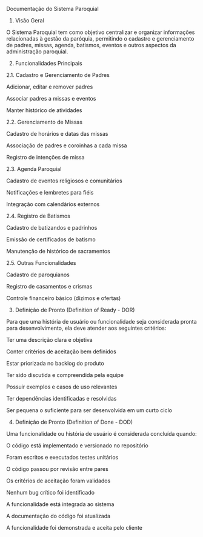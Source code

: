 Documentação do Sistema Paroquial

1. Visão Geral

O Sistema Paroquial tem como objetivo centralizar e organizar informações relacionadas à gestão da paróquia, permitindo o cadastro e gerenciamento de padres, missas, agenda, batismos, eventos e outros aspectos da administração paroquial.

2. Funcionalidades Principais

2.1. Cadastro e Gerenciamento de Padres

Adicionar, editar e remover padres

Associar padres a missas e eventos

Manter histórico de atividades

2.2. Gerenciamento de Missas

Cadastro de horários e datas das missas

Associação de padres e coroinhas a cada missa

Registro de intenções de missa

2.3. Agenda Paroquial

Cadastro de eventos religiosos e comunitários

Notificações e lembretes para fiéis

Integração com calendários externos

2.4. Registro de Batismos

Cadastro de batizandos e padrinhos

Emissão de certificados de batismo

Manutenção de histórico de sacramentos

2.5. Outras Funcionalidades

Cadastro de paroquianos

Registro de casamentos e crismas

Controle financeiro básico (dízimos e ofertas)

3. Definição de Pronto (Definition of Ready - DOR)

Para que uma história de usuário ou funcionalidade seja considerada pronta para desenvolvimento, ela deve atender aos seguintes critérios:

Ter uma descrição clara e objetiva

Conter critérios de aceitação bem definidos

Estar priorizada no backlog do produto

Ter sido discutida e compreendida pela equipe

Possuir exemplos e casos de uso relevantes

Ter dependências identificadas e resolvidas

Ser pequena o suficiente para ser desenvolvida em um curto ciclo

4. Definição de Pronto (Definition of Done - DOD)

Uma funcionalidade ou história de usuário é considerada concluída quando:

O código está implementado e versionado no repositório

Foram escritos e executados testes unitários

O código passou por revisão entre pares

Os critérios de aceitação foram validados

Nenhum bug crítico foi identificado

A funcionalidade está integrada ao sistema

A documentação do código foi atualizada

A funcionalidade foi demonstrada e aceita pelo cliente

